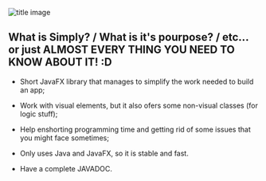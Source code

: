 ![title image](https://lh4.googleusercontent.com/hDLZcDgCAcOEa7QadUjdn3c0SULbqQGUyALbMNt9pMwR7h5WEqWjiiJFPEOVxf9XpUpDIAYgTn6pV2yCZdkh=w1399-h756)

## What is Simply? **/** What is it's pourpose? **/** etc... or just ALMOST EVERY THING YOU NEED TO KNOW ABOUT IT! :D

* Short JavaFX library that manages to simplify the work needed to build an app;

* Work with visual elements, but it also ofers some non-visual classes (for logic stuff);

* Help enshorting programming time and getting rid of some issues that you might face sometimes;

* Only uses Java and JavaFX, so it is stable and fast.

* Have a complete JAVADOC.

